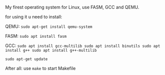 My firest operating system for Linux, use FASM, GCC and QEMU.

for using it u need to install:

QEMU:
`sudo apt-get install qemu-system`

FASM:
`sudo apt install fasm`

GCC:
`sudo apt install gcc-multilib
sudo apt install binutils
sudo apt install g++
sudo apt install g++-multilib`

`sudo apt-get update`


After all: 
use `make` to start Makefile
